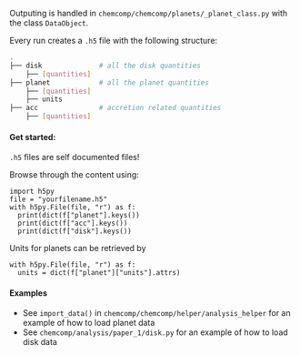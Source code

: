 Outputing is handled in `chemcomp/chemcomp/planets/_planet_class.py` with the class `DataObject`.

Every run creates a `.h5` file with the following structure:
```bash
.
├── disk              # all the disk quantities
    ├── [quantities]
├── planet            # all the planet quantities
    ├── [quantities]
    ├── units           
├── acc               # accretion related quantities
    ├── [quantities]
```

#### Get started:
`.h5` files are self documented files!  

Browse through the content using:
```python
import h5py
file = "yourfilename.h5"
with h5py.File(file, "r") as f:
  print(dict(f["planet"].keys())
  print(dict(f["acc"].keys())
  print(dict(f["disk"].keys())
```

Units for planets can be retrieved by
```python
with h5py.File(file, "r") as f:
  units = dict(f["planet"]["units"].attrs)
```

#### Examples
- See `import_data()` in `chemcomp/chemcomp/helper/analysis_helper` for an example of how to load planet data
- See `chemcomp/analysis/paper_1/disk.py` for an example of how to load disk data